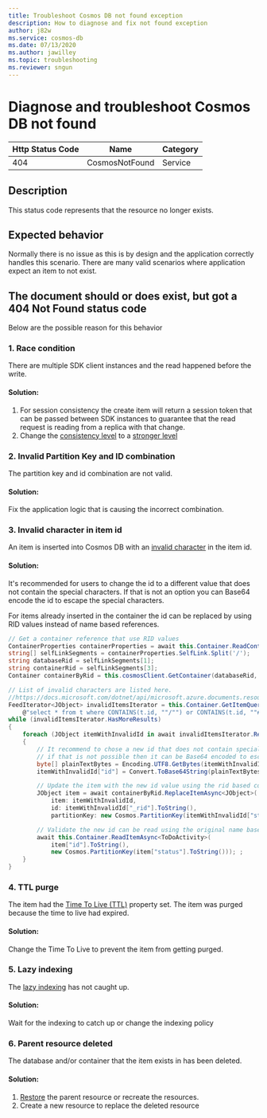 ```yaml
---
title: Troubleshoot Cosmos DB not found exception
description: How to diagnose and fix not found exception
author: j82w
ms.service: cosmos-db
ms.date: 07/13/2020
ms.author: jawilley
ms.topic: troubleshooting
ms.reviewer: sngun
---
```


# Diagnose and troubleshoot Cosmos DB not found

| Http Status Code | Name | Category |
|---|---|---|
|404|CosmosNotFound|Service|

## Description
This status code represents that the resource no longer exists. 

## Expected behavior
Normally there is no issue as this is by design and the application correctly handles this scenario. There are many valid scenarios where application expect an item to not exist.

## The document should or does exist, but got a 404 Not Found status code
Below are the possible reason for this behavior

### 1. Race condition

There are multiple SDK client instances and the read happened before the write.

#### Solution:
1. For session consistency the create item will return a session token that can be passed between SDK instances to guarantee that the read request is reading from a replica with that change.
2. Change the [consistency level](https://docs.microsoft.com/azure/cosmos-db/consistency-levels-choosing) to a [stronger level](https://docs.microsoft.com/azure/cosmos-db/consistency-levels-tradeoffs)

### 2. Invalid Partition Key and ID combination

The partition key and id combination are not valid.

#### Solution:
Fix the application logic that is causing the incorrect combination. 

### 3. Invalid character in item id
An item is inserted into Cosmos DB with an [invalid character](https://docs.microsoft.com/dotnet/api/microsoft.azure.documents.resource.id?view=azure-dotnet#remarks) in the item id.

#### Solution:
It's recommended for users to change the id to a different value that does not contain the special characters. If that is not an option you can Base64 encode the id to escape the special characters.

For items already inserted in the container the id can be replaced by using RID values instead of name based references.
```c#
// Get a container reference that use RID values
ContainerProperties containerProperties = await this.Container.ReadContainerAsync();
string[] selfLinkSegments = containerProperties.SelfLink.Split('/');
string databaseRid = selfLinkSegments[1];
string containerRid = selfLinkSegments[3];
Container containerByRid = this.cosmosClient.GetContainer(databaseRid, containerRid);

// List of invalid characters are listed here.
//https://docs.microsoft.com/dotnet/api/microsoft.azure.documents.resource.id?view=azure-dotnet#remarks
FeedIterator<JObject> invalidItemsIterator = this.Container.GetItemQueryIterator<JObject>(
    @"select * from t where CONTAINS(t.id, ""/"") or CONTAINS(t.id, ""#"") or CONTAINS(t.id, ""?"") or CONTAINS(t.id, ""\\"") ");
while (invalidItemsIterator.HasMoreResults)
{
    foreach (JObject itemWithInvalidId in await invalidItemsIterator.ReadNextAsync())
    {
        // It recommend to chose a new id that does not contain special characters, but
        // if that is not possible then it can be Base64 encoded to escape the special characters
        byte[] plainTextBytes = Encoding.UTF8.GetBytes(itemWithInvalidId["id"].ToString());
        itemWithInvalidId["id"] = Convert.ToBase64String(plainTextBytes);

        // Update the item with the new id value using the rid based container reference
        JObject item = await containerByRid.ReplaceItemAsync<JObject>(
            item: itemWithInvalidId,
            id: itemWithInvalidId["_rid"].ToString(),
            partitionKey: new Cosmos.PartitionKey(itemWithInvalidId["status"].ToString()));

        // Validate the new id can be read using the original name based contianer reference
        await this.Container.ReadItemAsync<ToDoActivity>(
            item["id"].ToString(),
            new Cosmos.PartitionKey(item["status"].ToString())); ;
    }
}
```

### 4. TTL purge
The item had the [Time To Live (TTL)](https://docs.microsoft.com/azure/cosmos-db/time-to-live) property set. The item was purged because the time to live had expired.

#### Solution:
Change the Time To Live to prevent the item from getting purged.

### 5. Lazy indexing
The [lazy indexing](https://docs.microsoft.com/azure/cosmos-db/index-policy#indexing-mode) has not caught up.

#### Solution:
Wait for the indexing to catch up or change the indexing policy

### 6. Parent resource deleted
The database and/or container that the item exists in has been deleted.

#### Solution:
1. [Restore](https://docs.microsoft.com/azure/cosmos-db/online-backup-and-restore#backup-retention-period) the parent resource or recreate the resources.
2. Create a new resource to replace the deleted resource
